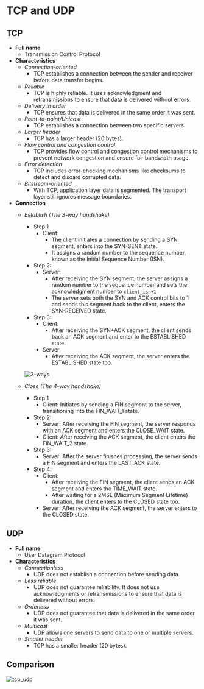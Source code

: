 # TCP and UDP

## TCP
- **Full name**
   - Transmission Control Protocol
- **Characteristics**
   - *Connection-oriented*
      - TCP establishes a connection between the sender and receiver before data transfer begins.
   - *Reliable*
      - TCP is highly reliable. It uses acknowledgment and retransmissions to ensure that data is delivered without errors.
   - *Delivery in order*
      - TCP ensures that data is delivered in the same order it was sent.
   - *Point-to-point/Unicast*
      - TCP establishes a connection between two specific servers.
   - *Larger header*
      - TCP has a larger header (20 bytes).
   - *Flow control and congestion control*
      - TCP provides flow control and congestion control mechanisms to prevent network congestion and ensure fair bandwidth usage.
   - *Error detection*
      - TCP includes error-checking mechanisms like checksums to detect and discard corrupted data.
   - *Bitstream-oriented*
      - With TCP, application layer data is segmented. The transport layer still ignores message boundaries.
- **Connection**
   - *Establish (The 3-way handshake)*
      - Step 1
         - Client:
            - The client initiates a connection by sending a SYN segment, enters into the SYN-SENT state.
            - It assigns a random number to the sequence number, known as the Initial Sequence Number (ISN).
      - Step 2:
         - Server:
            - After receiving the SYN segment, the server assigns a random number to the sequence number and sets the acknowledgment number to `client_isn+1`
            - The server sets both the SYN and ACK control bits to 1 and sends this segment back to the client, enters the SYN-RECEIVED state.
      - Step 3:
         - Client:
            - After receiving the SYN+ACK segment, the client sends back an ACK segment and enter to the ESTABLISHED state.
         - Server
            - After receiving the ACK segment, the server enters the ESTABLISHED state too.

     ![3-ways](https://github.com/wuyichen24/system-design-knowledge/assets/8989447/233b1181-da52-4cbd-aabc-dda31a932969)

   - *Close (The 4-way handshake)*
      - Step 1
         - Client: Initiates by sending a FIN segment to the server, transitioning into the FIN_WAIT_1 state.
      - Step 2:
         - Server: After receiving the FIN segment, the server responds with an ACK segment and enters the CLOSE_WAIT state.
         - Client: After receiving the ACK segment, the client enters the FIN_WAIT_2 state.
      - Step 3:
         - Server: After the server finishes processing, the server sends a FIN segment and enters the LAST_ACK state.
      - Step 4:
         - Client:
            - After receiving the FIN segment, the client sends an ACK segment and enters the TIME_WAIT state.
            - After waiting for a 2MSL (Maximum Segment Lifetime) duration, the client enters to the CLOSED state too.
         - Server: After receiving the ACK segment, the server enters to the CLOSED state.

## UDP
- **Full name**
   - User Datagram Protocol
- **Characteristics**
   - *Connectionless*
      - UDP does not establish a connection before sending data.
   - *Less reliable*
      - UDP does not guarantee reliability. It does not use acknowledgments or retransmissions to ensure that data is delivered without errors.
   - *Orderless*
      - UDP does not guarantee that data is delivered in the same order it was sent.
   - *Multicast*
      - UDP allows one servers to send data to one or multiple servers.
   - *Smaller header*
      - TCP has a smaller header (20 bytes).

## Comparison
![tcp_udp](https://github.com/wuyichen24/system-design-knowledge/assets/8989447/c9357a6c-6255-4c6f-b986-c1b479152d4b)
